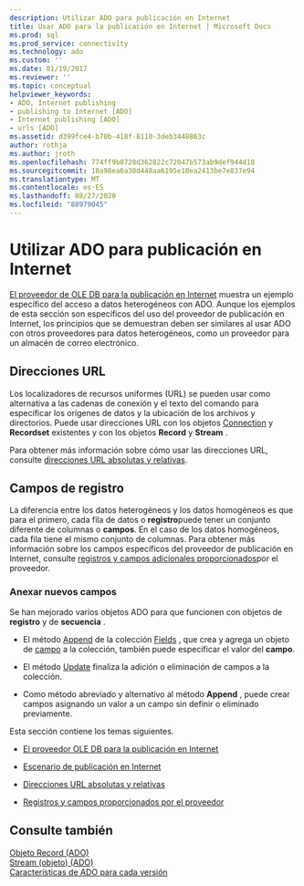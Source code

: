 ```yaml
---
description: Utilizar ADO para publicación en Internet
title: Usar ADO para la publicación en Internet | Microsoft Docs
ms.prod: sql
ms.prod_service: connectivity
ms.technology: ado
ms.custom: ''
ms.date: 01/19/2017
ms.reviewer: ''
ms.topic: conceptual
helpviewer_keywords:
- ADO, Internet publishing
- publishing to Internet [ADO]
- Internet publishing [ADO]
- urls [ADO]
ms.assetid: d399fce4-b70b-418f-8110-3deb3448863c
author: rothja
ms.author: jroth
ms.openlocfilehash: 774ff9b0728d362822c72047b573ab9def944d18
ms.sourcegitcommit: 18a98ea6a30d448aa6195e10ea2413be7e837e94
ms.translationtype: MT
ms.contentlocale: es-ES
ms.lasthandoff: 08/27/2020
ms.locfileid: "88979045"
---
```

# <a name="using-ado-for-internet-publishing"></a>Utilizar ADO para publicación en Internet
[El proveedor de OLE DB para la publicación en Internet](../../../ado/guide/data/the-ole-db-provider-for-internet-publishing.md) muestra un ejemplo específico del acceso a datos heterogéneos con ADO. Aunque los ejemplos de esta sección son específicos del uso del proveedor de publicación en Internet, los principios que se demuestran deben ser similares al usar ADO con otros proveedores para datos heterogéneos, como un proveedor para un almacén de correo electrónico.  
  
## <a name="urls"></a>Direcciones URL  
 Los localizadores de recursos uniformes (URL) se pueden usar como alternativa a las cadenas de conexión y el texto del comando para especificar los orígenes de datos y la ubicación de los archivos y directorios. Puede usar direcciones URL con los objetos [Connection](../../../ado/reference/ado-api/connection-object-ado.md) y **Recordset** existentes y con los objetos **Record** y **Stream** .  
  
 Para obtener más información sobre cómo usar las direcciones URL, consulte [direcciones URL absolutas y relativas](../../../ado/guide/data/absolute-and-relative-urls.md).  
  
## <a name="record-fields"></a>Campos de registro  
 La diferencia entre los datos heterogéneos y los datos homogéneos es que para el primero, cada fila de datos o **registro**puede tener un conjunto diferente de columnas o **campos**. En el caso de los datos homogéneos, cada fila tiene el mismo conjunto de columnas. Para obtener más información sobre los campos específicos del proveedor de publicación en Internet, consulte [registros y campos adicionales proporcionados](../../../ado/guide/data/records-and-provider-supplied-fields.md)por el proveedor.  
  
### <a name="appending-new-fields"></a>Anexar nuevos campos  
 Se han mejorado varios objetos ADO para que funcionen con objetos de **registro** y de **secuencia** .  
  
-   El método [Append](../../../ado/reference/ado-api/append-method-ado.md) de la colección [Fields](../../../ado/reference/ado-api/fields-collection-ado.md) , que crea y agrega un objeto de [campo](../../../ado/reference/ado-api/field-object.md) a la colección, también puede especificar el valor del **campo**.  
  
-   El método [Update](../../../ado/reference/ado-api/update-method.md) finaliza la adición o eliminación de campos a la colección.  
  
-   Como método abreviado y alternativo al método **Append** , puede crear campos asignando un valor a un campo sin definir o eliminado previamente.  
  
 Esta sección contiene los temas siguientes.  
  
-   [El proveedor OLE DB para la publicación en Internet](../../../ado/guide/data/the-ole-db-provider-for-internet-publishing.md)  
  
-   [Escenario de publicación en Internet](../../../ado/guide/data/internet-publishing-scenario.md)  
  
-   [Direcciones URL absolutas y relativas](../../../ado/guide/data/absolute-and-relative-urls.md)  
  
-   [Registros y campos proporcionados por el proveedor](../../../ado/guide/data/records-and-provider-supplied-fields.md)  
  
## <a name="see-also"></a>Consulte también  
 [Objeto Record (ADO)](../../../ado/reference/ado-api/record-object-ado.md)   
 [Stream (objeto) (ADO)](../../../ado/reference/ado-api/stream-object-ado.md)   
 [Características de ADO para cada versión](../../../ado/guide/ado-history.md)
